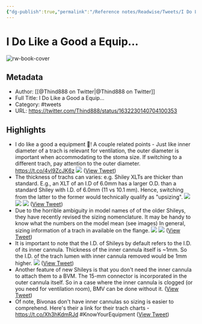 ```yaml
---
{"dg-publish":true,"permalink":"/Reference notes/Readwise/Tweets/I Do Like a Good a Equip.../"}
---
```


# I Do Like a Good a Equip...

![rw-book-cover](https://pbs.twimg.com/profile_images/1169851951967694848/MSzTbM57.jpg)

## Metadata
- Author: [[@Thind888 on Twitter\|@Thind888 on Twitter]]
- Full Title: I Do Like a Good a Equip...
- Category: #tweets
- URL: https://twitter.com/Thind888/status/1632230140704100353

## Highlights
- I do like a good a equipment 🧵!
  A couple related points - 
  Just like inner diameter of a trach is relevant for ventilation, the outer diameter is important when accommodating to the stoma size. If switching to a different trach, pay attention to the outer diameter. https://t.co/4vI9ZcJK6z 
  ![](https://pbs.twimg.com/media/FqbYor1aQAARjT-.jpg) ([View Tweet](https://twitter.com/Thind888/status/1632230140704100353))
- The thickness of trachs can varies: e.g. Shiley XLTs are thicker than standard.
  E.g., an XLT of an I.D of 6.0mm has a larger O.D. than a standard Shiley with I.D. of 6.0mm (11 vs 10.1 mm). Hence, switching from the latter to the former would technically qualify as "upsizing". 
  ![](https://pbs.twimg.com/media/FqbYw0CaEAAECEM.jpg) 
  ![](https://pbs.twimg.com/media/FqbY5Y4aAAAuJhF.png) 
  ![](https://pbs.twimg.com/media/FqbY91MaQAAyia6.png) ([View Tweet](https://twitter.com/Thind888/status/1632230483634573313))
- Due to the horrible ambiguity in model names of of the older Shileys, they have recently revised the sizing nomenclature. It may be handy to know what the numbers on the model mean (see images)
  In general, sizing information of a trach in available on the flange. 
  ![](https://pbs.twimg.com/media/FqbZCkqaAAA5zib.jpg) 
  ![](https://pbs.twimg.com/media/FqbZEPyaEAE7Nbd.png) ([View Tweet](https://twitter.com/Thind888/status/1632230592514510848))
- It is important to note that the I.D. of Shileys by default refers to the I.D. of its inner cannula. Thickness of the inner cannula itself is ~1mm.
  So the I.D. of the trach lumen with inner cannula removed would be 1mm higher. 
  ![](https://pbs.twimg.com/media/FqbZJdNaIAAk78c.jpg) ([View Tweet](https://twitter.com/Thind888/status/1632230688341770242))
- Another feature of new Shileys is that you don't need the inner cannula to attach them to a BVM. The 15-mm connector is incorporated in the outer cannula itself.
  So in a case where the inner cannula is clogged (or you need for ventilation room), BMV can be done without it. ([View Tweet](https://twitter.com/Thind888/status/1632231165582245888))
- Of note, Bivonas don't have inner cannulas so sizing is easier to comprehend.
  Here's their a link for their trach charts - 
  https://t.co/Xh3hKdmRJd
  #KnowYourEquipment ([View Tweet](https://twitter.com/Thind888/status/1632231775694114817))
